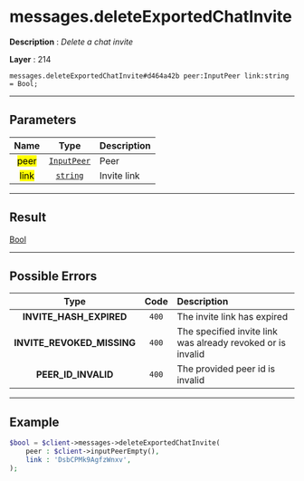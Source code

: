 # messages.deleteExportedChatInvite

**Description** : *Delete a chat invite*

**Layer** : 214

```tl
messages.deleteExportedChatInvite#d464a42b peer:InputPeer link:string = Bool;
```

---

## Parameters

| Name | Type | Description |
| :---: | :---: | :--- |
| <mark>peer</mark> | [`InputPeer`](type/InputPeer) | Peer |
| <mark>link</mark> | [`string`](type/string) | Invite link |

---

## Result

[Bool](type/Bool)

---

## Possible Errors

| Type | Code | Description |
| :---: | :---: | :--- |
| **INVITE_HASH_EXPIRED** | `400` | The invite link has expired |
| **INVITE_REVOKED_MISSING** | `400` | The specified invite link was already revoked or is invalid |
| **PEER_ID_INVALID** | `400` | The provided peer id is invalid |

---

## Example

```php
$bool = $client->messages->deleteExportedChatInvite(
	peer : $client->inputPeerEmpty(),
	link : 'DsbCPMk9AgfzWnxv',
);
```